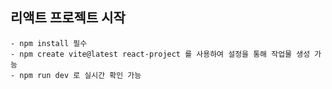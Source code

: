 ## 리액트 프로젝트 시작
    - npm install 필수
    - npm create vite@latest react-project 를 사용하여 설정을 통해 작업물 생성 가능
    - npm run dev 로 실시간 확인 가능